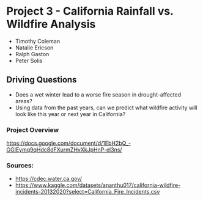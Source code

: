 # Project 3 - California Rainfall vs. Wildfire Analysis
- Timothy Coleman
- Natalie Ericson
- Ralph Gaston
- Peter Solis

## Driving Questions
- Does a wet winter lead to a worse fire season in drought-affected areas?
- Using data from the past years, can we predict what wildfire activity will look like this year or next year in California?

### Project Overview
https://docs.google.com/document/d/1EbH2bQ_-GGIEymq9qHdc8dFXurmZHvXkJpHnP-el3ns/

### Sources:
- https://cdec.water.ca.gov/
- https://www.kaggle.com/datasets/ananthu017/california-wildfire-incidents-20132020?select=California_Fire_Incidents.csv